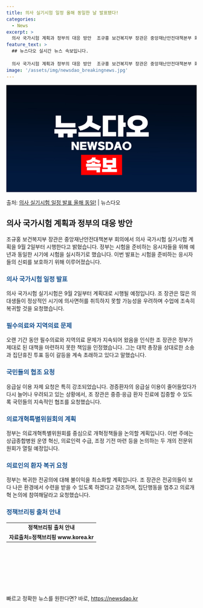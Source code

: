 ```yaml
---
title: 의사 실기시험 일정 올해 동일한 날 발표됐다!
categories:
  - News
excerpt: >
  의사 국가시험 계획과 정부의 대응 방안  조규홍 보건복지부 장관은 중앙재난안전대책본부 회의에서 의사 국가시험…
feature_text: >
  ## 뉴스다오 실시간 뉴스 속보입니다.

  의사 국가시험 계획과 정부의 대응 방안  조규홍 보건복지부 장관은 중앙재난안전대책본부 회의에서 의사 국가시험…
image: '/assets/img/newsdao_breakingnews.jpg'
---
```


![뉴스다오 속보](/assets/img/newsdao_breakingnews.jpg)

<p>출처: <a href="https://newsdao.kr/4021" rel="dofollow">의사 실기시험 일정 발표 올해 동일!</a> | 뉴스다오</p>

<h2 data-ke-size="size26">의사 국가시험 계획과 정부의 대응 방안</h2>

<p data-ke-size="size16">조규홍 보건복지부 장관은 중앙재난안전대책본부 회의에서 의사 국가시험 실기시험 계획을 9월 2일부터 시행한다고 밝혔습니다. 정부는 시험을 준비하는 응시자들을 위해 예년과 동일한 시기에 시험을 실시하기로 했습니다. 이번 발표는 시험을 준비하는 응시자들의 신뢰를 보호하기 위해 이루어졌습니다.</p>

<h3><span style="color: #1a5490;">의사 국가시험 일정 발표</span></h3>
<p data-ke-size="size16">의사 국가시험 실기시험은 9월 2일부터 계획대로 시행될 예정입니다. 조 장관은 많은 의대생들이 정상적인 시기에 의사면허를 취득하지 못할 가능성을 우려하며 수업에 조속히 복귀할 것을 요청했습니다.</p>

<h3><span style="color: #1a5490;">필수의료와 지역의료 문제</span></h3>
<p data-ke-size="size16">오랜 기간 동안 필수의료와 지역의료 문제가 지속되어 왔음을 인식한 조 장관은 정부가 제대로 된 대책을 마련하지 못한 책임을 인정했습니다. 그는 대학 총장을 상대로한 소송과 집단휴진 투표 등이 갈등을 계속 초래하고 있다고 말했습니다.</p>

<h3><span style="color: #1a5490;">국민들의 협조 요청</span></h3>
<p data-ke-size="size16">응급실 이용 자제 요청은 특히 강조되었습니다. 경증환자의 응급실 이용이 줄어들었다가 다시 늘어나 우려되고 있는 상황에서, 조 장관은 중증·응급 환자 진료에 집중할 수 있도록 국민들의 지속적인 협조를 요청했습니다.</p>

<h3><span style="color: #1a5490;">의료개혁특별위원회의 계획</span></h3>
<p data-ke-size="size16">정부는 의료개혁특별위원회를 중심으로 개혁정책들을 논의할 계획입니다. 이번 주에는 상급종합병원 운영 혁신, 의료인력 수급, 조정 기전 마련 등을 논의하는 두 개의 전문위원회가 열릴 예정입니다.</p>

<h3><span style="color: #1a5490;">의료인의 환자 복귀 요청</span></h3>
<p data-ke-size="size16">정부는 복귀한 전공의에 대해 불이익을 최소화할 계획입니다. 조 장관은 전공의들이 보다 나은 환경에서 수련을 받을 수 있도록 하겠다고 강조하며, 집단행동을 멈추고 의료개혁 논의에 참여해달라고 요청했습니다.</p>

<h3><span style="color: #1a5490;">정책브리핑 출처 안내</span></h3>
<table>
	<tr>
		<td style="text-align: center; height: 17px;"><b>정책브리핑 출처 안내</b></td>
	</tr>
	<tr>
		<td style="text-align: center; height: 17px;"><b>자료출처=정책브리핑 www.korea.kr</b></td>
	</tr>
</table>

<p data-ke-size="size16">&nbsp;</p>
<p data-ke-size="size16">&nbsp;</p>
<p data-ke-size="size16">&nbsp;</p>
<p data-ke-size="size16">&nbsp;</p> 

빠르고 정확한 뉴스를 원한다면? 바로, <a href="https://newsdao.kr" rel="dofollow">https://newsdao.kr</a>


